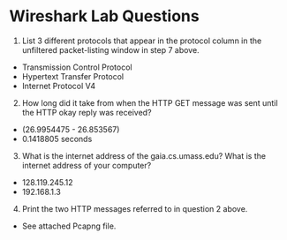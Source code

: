 # Wireshark Lab Questions

1. List 3 different protocols that appear in the protocol column in the unfiltered packet-listing window in step 7 above.
  - Transmission Control Protocol
  - Hypertext Transfer Protocol
  - Internet Protocol V4

2. How long did it take from when the HTTP GET message was sent until the HTTP okay reply was received?
  - (26.9954475 - 26.853567)
  - 0.1418805 seconds

3. What is the internet address of the gaia.cs.umass.edu? What is the internet address of your computer?
  - 128.119.245.12
  - 192.168.1.3

4. Print the two HTTP messages referred to in question 2 above.
  - See attached Pcapng file.
